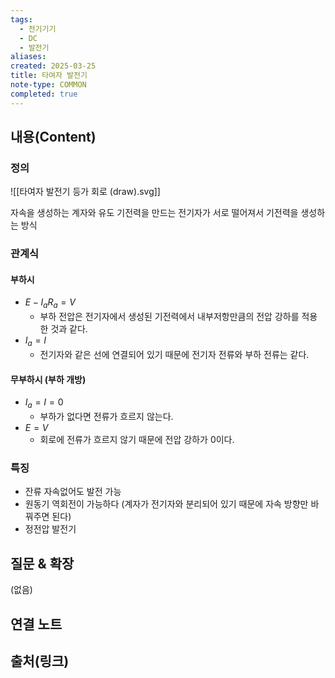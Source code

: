 ```yaml
---
tags:
  - 전기기기
  - DC
  - 발전기
aliases: 
created: 2025-03-25
title: 타여자 발전기
note-type: COMMON
completed: true
---
```


## 내용(Content)

### 정의

![[타여자 발전기 등가 회로 (draw).svg]]

자속을 생성하는 계자와 유도 기전력을 만드는 전기자가 서로 떨어져서 기전력을 생성하는 방식


### 관계식

#### 부하시
- $E - I_{a}R_{a} = V$
	- 부하 전압은 전기자에서 생성된 기전력에서 내부저항만큼의 전압 강하를 적용한 것과 같다.
- $I_{a} = I$
	- 전기자와 같은 선에 연결되어 있기 때문에 전기자 전류와 부하 전류는 같다.

#### 무부하시 (부하 개방)

- $I_{a} = I = 0$
	- 부하가 없다면 전류가 흐르지 않는다.
- $E = V$
	- 회로에 전류가 흐르지 않기 때문에 전압 강하가 0이다.

### 특징

- 잔류 자속없어도 발전 가능
- 원동기 역회전이 가능하다 (계자가 전기자와 분리되어 있기 때문에 자속 방향만 바꿔주면 된다)
- 정전압 발전기


## 질문 & 확장

(없음)

## 연결 노트

## 출처(링크)

